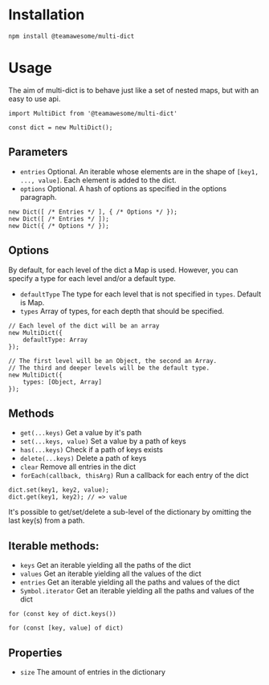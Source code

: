 # Installation
```
npm install @teamawesome/multi-dict
```
# Usage
The aim of multi-dict is to behave just like a set of nested maps, but with an easy to use api. 
```
import MultiDict from '@teamawesome/multi-dict'

const dict = new MultiDict();
```

## Parameters
* `entries` Optional. An iterable whose elements are in the shape of `[key1, ..., value]`. Each element is added to 
the dict.
* `options` Optional. A hash of options as specified in the options paragraph.
```
new Dict([ /* Entries */ ], { /* Options */ });
new Dict([ /* Entries */ ]);
new Dict({ /* Options */ });
```
## Options
By default, for each level of the dict a Map is used. However, you can specify a type for each level and/or a 
default type.
* `defaultType` The type for each level that is not specified in `types`. Default is Map.
* `types` Array of types, for each depth that should be specified.
```
// Each level of the dict will be an array
new MultiDict({
    defaultType: Array
});

// The first level will be an Object, the second an Array.
// The third and deeper levels will be the default type.
new MultiDict({
    types: [Object, Array]
});
```

## Methods
* `get(...keys)` Get a value by it's path
* `set(...keys, value)` Set a value by a path of keys
* `has(...keys)` Check if a path of keys exists
* `delete(...keys)` Delete a path of keys
* `clear` Remove all entries in the dict
* `forEach(callback, thisArg)` Run a callback for each entry of the dict
```
dict.set(key1, key2, value);
dict.get(key1, key2); // => value
```
It's possible to get/set/delete a sub-level of the dictionary by omitting the last key(s) from a path.

## Iterable methods:
* `keys` Get an iterable yielding all the paths of the dict 
* `values` Get an iterable yielding all the values of the dict
* `entries` Get an iterable yielding all the paths and values of the dict
* `Symbol.iterator` Get an iterable yielding all the paths and values of the dict
```
for (const key of dict.keys())

for (const [key, value] of dict)
```
## Properties
* `size` The amount of entries in the dictionary

